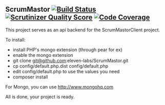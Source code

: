 ScrumMastor   [![Build Status](https://travis-ci.org/eleven-labs/ScrumMastor.png?branch=master)](https://travis-ci.org/eleven-labs/ScrumMastor) [![Scrutinizer Quality Score](https://scrutinizer-ci.com/g/eleven-labs/ScrumMastor/badges/quality-score.png?s=451d21804bc91fcce9dc6c1d91281097d1d0b975)](https://scrutinizer-ci.com/g/eleven-labs/ScrumMastor/) [![Code Coverage](https://scrutinizer-ci.com/g/eleven-labs/ScrumMastor/badges/coverage.png?s=af53661eec4b79587b1a22f12a520253e87221c1)](https://scrutinizer-ci.com/g/eleven-labs/ScrumMastor/)
-----------

This project serves as an api backend for the ScrumMastorClient project.

To install:
 - install PHP's mongo extension (through pear for ex)
 - enable the mongo extension
 - git clone git@github.com:eleven-labs/ScrumMastor.git
 - cp config/default.php.dist config/default.php
 - edit config/default.php to use the values you need
 - composer install

For Mongo, you can use http://www.mongohq.com

All is done, your project is ready.
